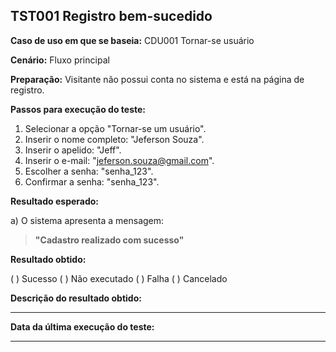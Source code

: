 ## TST001 Registro bem-sucedido

**Caso de uso em que se baseia:** CDU001 Tornar-se usuário 

**Cenário:** Fluxo principal

**Preparação:** Visitante não possui conta no sistema e está na página de registro.

**Passos para execução do teste:**

1. Selecionar a opção "Tornar-se um usuário".
2. Inserir o nome completo: "Jeferson Souza".
3. Inserir o apelido: "Jeff".
4. Inserir o e-mail: "jeferson.souza@gmail.com".
5. Escolher a senha: "senha_123".
6. Confirmar a senha: "senha_123".

**Resultado esperado:**

a) O sistema apresenta a mensagem:
>**"Cadastro realizado com sucesso"**

**Resultado obtido:**

( ) Sucesso
( ) Não executado
( ) Falha
( ) Cancelado

**Descrição do resultado obtido:**
___

**Data da última execução do teste:**
___
